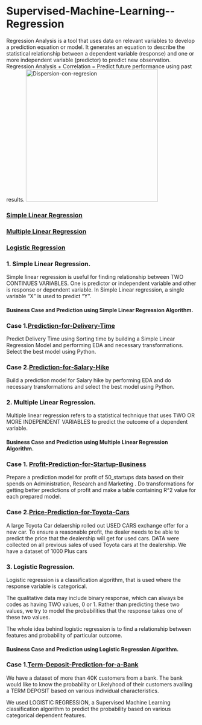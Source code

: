 # Supervised-Machine-Learning--Regression
Regression Analysis is a tool that uses data on relevant variables to develop a prediction equation or model. It generates an equation to describe the statistical relationship between a dependent variable (response) and one or more independent variable (predictor) to predict new observation. Regression Analysis + Correlation = Predict future performance using past results.
<a title="Jsmura, CC BY-SA 4.0 &lt;https://creativecommons.org/licenses/by-sa/4.0&gt;, via Wikimedia Commons"
href="https://commons.wikimedia.org/wiki/File:Dispersion-con-regresion.png"><img width="350" alt="Dispersion-con-regresion"
src="https://upload.wikimedia.org/wikipedia/commons/d/de/Dispersion-con-regresion.png"></a>


### [Simple Linear Regression](#SLR)
### [Multiple Linear Regression](#MLR)
### [Logistic Regression](#LR)









### 1. Simple Linear Regression. <a name="SLR"></a>

Simple linear regression is useful for finding relationship between TWO CONTINUES VARIABLES. One is predictor or independent variable and other is response or dependent variable.
In Simple Linear regression, a single variable “X” is used to predict “Y”.

#### Business Case and Prediction using Simple Linear Regression Algorithm.

### Case 1.[Prediction-for-Delivery-Time](https://github.com/D4Danny/Prediction-for-Delivery-Time/blob/main/Prediction%20for%20Delivery%20Time.ipynb)
Predict Delivery Time using Sorting time by building a Simple Linear Regression Model and performing EDA and necessary transformations. Select the best model using Python.



### Case 2.[Prediction-for-Salary-Hike](https://github.com/D4Danny/Predict-Salary-Hike/blob/main/Prediction%20Model%20for%20Salary%20Hike%20revised.ipynb)
Build a prediction model for Salary hike by performing EDA and do necessary transformations and select the best model using Python.





### 2. Multiple Linear Regression. <a name="MLR"></a>
Multiple linear regression refers to a statistical technique that uses TWO OR MORE INDEPENDENT VARIABLES to predict the outcome of a dependent variable. 

#### Business Case and Prediction using Multiple Linear Regression Algorithm.

### Case 1. [Profit-Prediction-for-Startup-Business](https://github.com/D4Danny/Profit-Prediction-for-Startup-Business/blob/main/50%20Startups%20Prediction.ipynb)
Prepare a prediction model for profit of 50_startups data based on their spends on Administration, Research and Marketing . Do transformations for getting better predictions of profit and make a table containing R^2 value for each prepared model.


### Case 2.[Price-Prediction-for-Toyota-Cars](https://github.com/D4Danny/Price-Prediction-for-Toyota-Cars/blob/main/Price%20prediction%20model%20for%20Toyota%20Corolla%20Cars.ipynb)
A large Toyota Car delaership rolled out USED CARS exchange offer for a new car. To ensure a reasonable profit, the dealer needs to be able to predict the price that the dealership will get for used cars. DATA were collected on all previous sales of used Toyota cars at the dealership. We have a dataset of 1000 Plus cars






### 3. Logistic Regression. <a name="LR"></a>
Logistic regression is a classification algorithm, that is used where the response variable is categorical.

The qualitative data may include binary response, which can always be codes as having TWO values, 0 or 1. Rather than predicting these two values, we try to model the probabilities that the response takes one of these two values.

The whole idea behind logistic regression is to find a relationship between features and probability of particular outcome.

#### Business Case and Prediction using Logistic Regression Algorithm.

### Case 1.[Term-Deposit-Prediction-for-a-Bank](https://github.com/D4Danny/Term-Deposit-Prediction-for-a-Bank/blob/main/Bank%20Customer%20Term%20Deposit.ipynb)
We have a dataset of more than 40K customers from a bank. The bank would like to know the probability or Likelyhood of their customers availing a TERM DEPOSIT based on various individual characteristics.

We used LOGISTIC REGRESSION, a Supervised Machine Learning classification algorithm to predict the probability based on various categorical dependent features.

